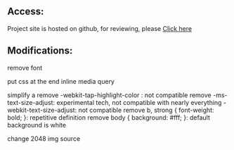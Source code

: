 ## Access:
Project site is hosted on github, for reviewing, please [Click here](http://hello2all.github.io/frontend-nanodegree-mobile-portfolio/)

## Modifications:
remove font

put css at the end
inline media query

simplify a
remove -webkit-tap-highlight-color : not compatible
remove -ms-text-size-adjust: experimental tech, not compatible with nearly everything
-webkit-text-size-adjust: not compatible
remove b, strong { font-weight: bold; }: repetitive definition
remove body { background: #fff; }: default background is white

change 2048 img source
